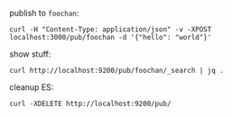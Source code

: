 publish to `foochan`:

    curl -H "Content-Type: application/json" -v -XPOST localhost:3000/pub/foochan -d '{"hello": "world"}'

show stuff:

    curl http://localhost:9200/pub/foochan/_search | jq .

cleanup ES:

    curl -XDELETE http://localhost:9200/pub/
